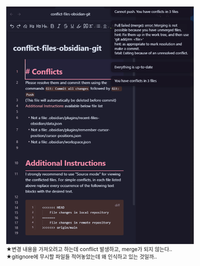 ![](../image/Pasted%20image%2020240312082600.png)
★변경 내용을 가져오려고 하는데 conflict 발생하고, merge가 되지 않는다..
★gitignore에 무시할 파일들 적어놓았는데 왜 인식하고 있는 것일까..

